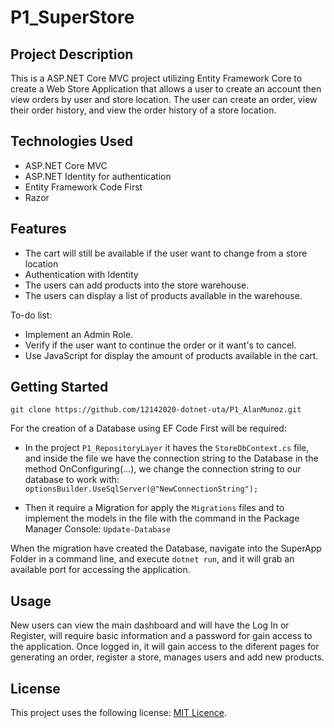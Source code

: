 # P1_SuperStore

## Project Description

This is a ASP.NET Core MVC project utilizing Entity Framework Core to create a Web Store Application that allows a user to create an account then view orders by user and store location. The user can create an order, view their order history, and view the order history of a store location.

## Technologies Used

* ASP.NET Core MVC
* ASP.NET Identity for authentication
* Entity Framework Code First
* Razor 

## Features

* The cart will still be available if the user want to change from a store location
* Authentication with Identity
* The users can add products into the store warehouse.
* The users can display a list of products available in the warehouse.

To-do list:
* Implement an Admin Role.
* Verify if the user want to continue the order or it want's to cancel.
* Use JavaScript for display the amount of products available in the cart.

## Getting Started
   
`git clone https://github.com/12142020-dotnet-uta/P1_AlanMunoz.git`

For the creation of a Database using EF Code First will be required:
* In the project `P1_RepositoryLayer` it haves the `StoreDbContext.cs` file, and inside the file we have the connection string to the Database in the method OnConfiguring(...), we change the connection string to our database to work with:
`optionsBuilder.UseSqlServer(@"NewConnectionString");`

* Then it require a Migration for apply the `Migrations` files and to implement the models in the file with the command in the Package Manager Console: 
`Update-Database`

When the migration have created the Database, navigate into the SuperApp Folder in a command line, and execute `dotnet run`, and it will grab an available port for accessing the application.

## Usage

New users can view the main dashboard and will have the Log In or Register, will require basic information and a password for gain access to the application.
Once logged in, it will gain access to the diferent pages for generating an order, register a store, manages users and add new products.



## License

This project uses the following license: [MIT Licence](https://github.com/git/git-scm.com/blob/master/MIT-LICENSE.txt).

